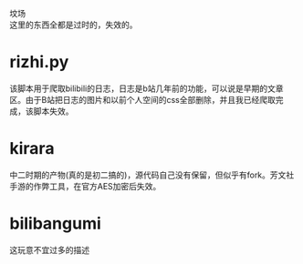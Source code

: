 坟场<br>
这里的东西全都是过时的，失效的。
# rizhi.py
该脚本用于爬取bilibili的日志，日志是b站几年前的功能，可以说是早期的文章区。由于B站把日志的图片和以前个人空间的css全部删除，并且我已经爬取完成，该脚本失效。
# kirara
中二时期的产物(真的是初二搞的)，源代码自己没有保留，但似乎有fork。芳文社手游的作弊工具，在官方AES加密后失效。
# bilibangumi
这玩意不宜过多的描述
